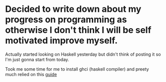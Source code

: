 # Decided to write down about my progress on programming as otherwise I don't think I will be self motivated improve myself.

Actually started looking on Haskell yesterday but didn't think of posting it so I'm just gonna start from today.

Took me some time for me to install ghci (haskell compiler) and preety much relied on this [guide](https://chocolatey.org/install)

